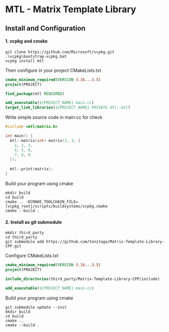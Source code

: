 # MTL - Matrix Template Library

## Install and Configuration

#### 1. vcpkg and cmake

```shell
git clone https://github.com/Microsoft/vcpkg.git
.\vcpkg\bootstrap-vcpkg.bat
vcpkg install mtl
```

Then configure in your project CMakeLists.txt

```cmake
cmake_minimum_required(VERSION 3.16...3.5)
project(PROJECT)

find_package(mtl REQUIRED)

add_executable(${PROJECT_NAME} main.cc)
target_link_libraries(${PROJECT_NAME} PRIVATE mtl::mtl)
```

Write simple source code in main.cc for check
```c++
#include <mtl/matrix.h>

int main() {
  mtl::matrix<int> matrix(3, 3, {
	1, 2, 3,
	4, 5, 6,
	7, 8, 9
  });
  
  mtl::print(matrix);
}
```

Build your program using cmake
```shell
mkdir build
cd build
cmake .. -DCMAKE_TOOLCHAIN_FILE=[vcpkg_root]/scripts/buildsystems/vcpkg.cmake
cmake --build .
```

#### 2. Install as git submodule

```shell
mkdir third_party
cd third_party
git submodule add https://github.com/tonitaga/Matrix-Template-Library-CPP.git
```

Configure CMakeLists.txt
```cmake
cmake_minimum_required(VERSION 3.16...3.5)
project(PROJECT)

include_directories(third_party/Matrix-Template-Library-CPP/include)

add_executable(${PROJECT_NAME} main.cc)
```

Build your program using cmake

```shell
git submodule update --init
mkdir build
cd build
cmake ..
cmake --build .
```